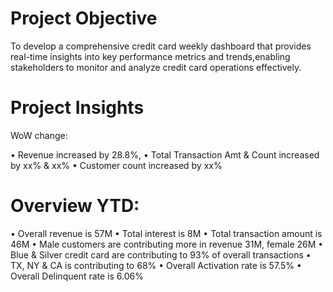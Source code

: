 # Project Objective
To develop a comprehensive credit card weekly dashboard that provides real-time insights into key performance metrics and trends,enabling stakeholders to monitor and analyze credit card operations effectively.


# Project Insights
WoW change:

• Revenue increased by 28.8%, 
• Total Transaction Amt & Count increased by xx% & xx%
• Customer count increased by xx%

# Overview YTD:

• Overall revenue is 57M
• Total interest is 8M
• Total transaction amount is 46M
• Male customers are contributing more in revenue 31M, female 26M
• Blue & Silver credit card are contributing to 93% of overall transactions
• TX, NY & CA is contributing to 68%
• Overall Activation rate is 57.5%
• Overall Delinquent rate is 6.06%
